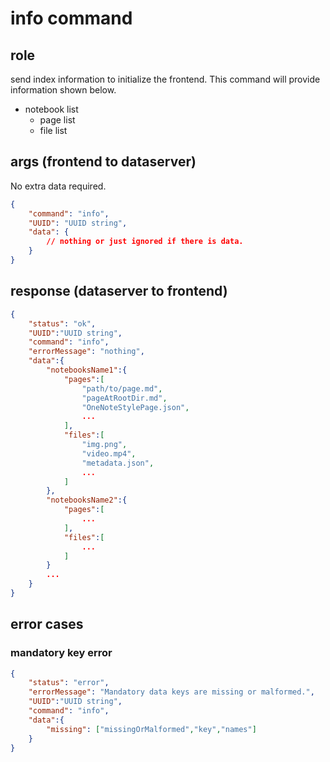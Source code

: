 # info command
## role
 send index information to initialize the frontend. This command will provide information shown below.

- notebook list
    - page list
    - file list

## args (frontend to dataserver)
 No extra data required. 
```json
{
    "command": "info",
    "UUID": "UUID string",
    "data": {
        // nothing or just ignored if there is data.
    }
}
```

## response (dataserver to frontend)
```json
{
    "status": "ok",
    "UUID":"UUID string",
    "command": "info",
    "errorMessage": "nothing",
    "data":{
        "notebooksName1":{
            "pages":[
                "path/to/page.md",
                "pageAtRootDir.md",
                "OneNoteStylePage.json",
                ...
            ],
            "files":[
                "img.png",
                "video.mp4",
                "metadata.json",
                ...
            ]
        },
        "notebooksName2":{
            "pages":[
                ...
            ],
            "files":[
                ...
            ]
        }
        ...
    }
}
```


## error cases
### mandatory key error
```json
{
    "status": "error",
    "errorMessage": "Mandatory data keys are missing or malformed.",
    "UUID":"UUID string",
    "command": "info",
    "data":{
        "missing": ["missingOrMalformed","key","names"]
    }
}
```


